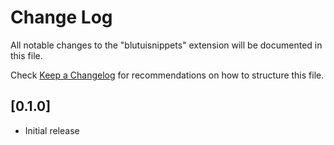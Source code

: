 # Change Log

All notable changes to the "blutuisnippets" extension will be documented in this file.

Check [Keep a Changelog](http://keepachangelog.com/) for recommendations on how to structure this file.

## [0.1.0]

- Initial release